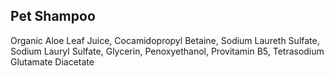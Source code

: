 ## Pet Shampoo

Organic Aloe Leaf Juice, Cocamidopropyl Betaine, Sodium Laureth Sulfate, Sodium Lauryl Sulfate, Glycerin, Penoxyethanol, Provitamin B5, Tetrasodium Glutamate Diacetate
